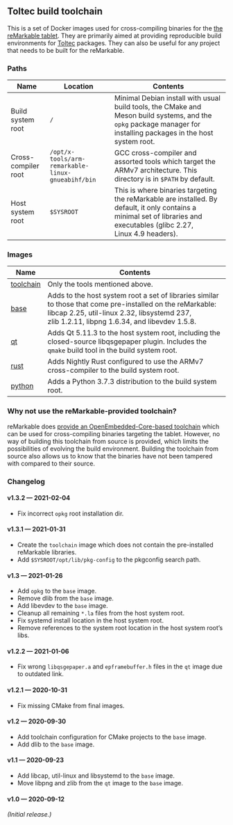 ## Toltec build toolchain

This is a set of Docker images used for cross-compiling binaries for the [the reMarkable tablet](https://remarkable.com/).
They are primarily aimed at providing reproducible build environments for [Toltec](https://github.com/toltec-dev/toltec) packages.
They can also be useful for any project that needs to be built for the reMarkable.

### Paths

Name                | Location   | Contents
------------------- | ---------- | -------
Build system root   | `/`        | Minimal Debian install with usual build tools, the CMake and Meson build systems, and the `opkg` package manager for installing packages in the host system root.
Cross-compiler root | `/opt/x-tools/arm-remarkable-linux-gnueabihf/bin` | GCC cross-compiler and assorted tools which target the ARMv7 architecture. This directory is in `$PATH` by default.
Host system root    | `$SYSROOT` | This is where binaries targeting the reMarkable are installed. By default, it only contains a minimal set of libraries and executables (glibc 2.27, Linux 4.9 headers).

### Images

Name | Contents
---- | -------
[toolchain](https://github.com/orgs/toltec-dev/packages/container/package/toolchain) | Only the tools mentioned above.
[base](https://github.com/orgs/toltec-dev/packages/container/package/base) | Adds to the host system root a set of libraries similar to those that come pre-installed on the reMarkable: libcap 2.25, util-linux 2.32, libsystemd 237, zlib 1.2.11, libpng 1.6.34, and libevdev 1.5.8.
[qt](https://github.com/orgs/toltec-dev/packages/container/package/qt) | Adds Qt 5.11.3 to the host system root, including the closed-source libqsgepaper plugin. Includes the `qmake` build tool in the build system root.
[rust](https://github.com/orgs/toltec-dev/packages/container/package/rust) | Adds Nightly Rust configured to use the ARMv7 cross-compiler to the build system root.
[python](https://github.com/orgs/toltec-dev/packages/container/package/python) | Adds a Python 3.7.3 distribution to the build system root.

### Why not use the reMarkable-provided toolchain?

reMarkable does [provide an OpenEmbedded-Core-based toolchain](https://web.archive.org/web/20201129102245/https://remarkable.engineering/oecore-x86_64-cortexa9hf-neon-toolchain-zero-gravitas-1.8-23.9.2019.sh) which can be used for cross-compiling binaries targeting the tablet.
However, no way of building this toolchain from source is provided, which limits the possibilities of evolving the build environment.
Building the toolchain from source also allows us to know that the binaries have not been tampered with compared to their source.

### Changelog

#### v1.3.2 — 2021-02-04

* Fix incorrect `opkg` root installation dir.

#### v1.3.1 — 2021-01-31

* Create the `toolchain` image which does not contain the pre-installed reMarkable libraries.
* Add `$SYSROOT/opt/lib/pkg-config` to the pkgconfig search path.

#### v1.3 — 2021-01-26

* Add `opkg` to the `base` image.
* Remove dlib from the `base` image.
* Add libevdev to the `base` image.
* Cleanup all remaining `*.la` files from the host system root.
* Fix systemd install location in the host system root.
* Remove references to the system root location in the host system root’s libs.

#### v1.2.2 — 2021-01-06

* Fix wrong `libqsgepaper.a` and `epframebuffer.h` files in the `qt` image due to outdated link.

#### v1.2.1 — 2020-10-31

* Fix missing CMake from final images.

#### v1.2 — 2020-09-30

* Add toolchain configuration for CMake projects to the `base` image.
* Add dlib to the `base` image.

#### v1.1 — 2020-09-23

* Add libcap, util-linux and libsystemd to the `base` image.
* Move libpng and zlib from the `qt` image to the `base` image.

#### v1.0 — 2020-09-12

_(Initial release.)_
